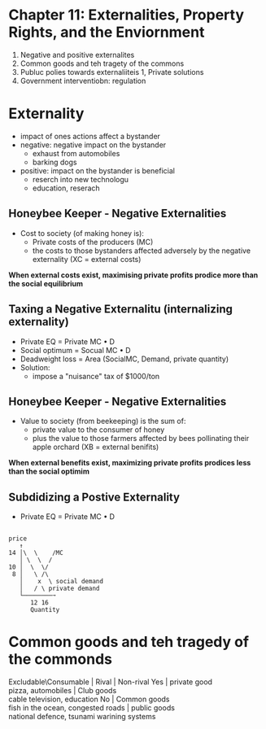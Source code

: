 # Chapter 11: Externalities, Property Rights, and the Enviornment
1. Negative and positive externalites
2. Common goods and teh tragety of the commons
3. Publuc polies towards externaliiteis
  1, Private solutions
  2. Government interventiobn: regulation

# Externality
- impact of ones actions affect a bystander
- negative: negative impact on the bystander
  - exhaust from automobiles
  - barking dogs
- positive: impact on the bystander is beneficial
  - reserch into new technologu
  - education, reserach

## Honeybee Keeper - Negative Externalities
- Cost to society (of making honey is):
  - Private costs of the producers (MC)
  - the costs to those bystanders affected adversely by the negative externality (XC = external costs)

**When external costs exist, maximising private profits prodice more than the social equilibrium**

## Taxing a Negative Externalitu (internalizing externality)
- Private EQ = Private MC • D
- Social optimum = Socual MC • D
- Deadweight loss = Area (SocialMC, Demand, private quantity)
- Solution:
  - impose a "nuisance" tax of $1000/ton

## Honeybee Keeper - Negative Externalities
- Value to society (from beekeeping) is the sum of:
  - private value to the consumer of honey
  - plus the value to those farmers affected by bees pollinating their apple orchard (XB = external benifits)

**When external benefits exist, maximizing private profits prodices less than the social optimim**

## Subdidizing a Postive Externality
- Private EQ = Private MC • D




```

price
   ↑
14 │\  \    /MC
   │ \  \  /
10 │  \  \/ 
 8 │   \ /\ 
   │    x  \ social demand
   │   / \ private demand
   └────────➙
      12 16
      Quantity
```

# Common goods and teh tragedy of the commonds

Excludable\Consumable | Rival | Non-rival
Yes | private good <br> pizza, automobiles | Club goods <br> cable television, education
No | Common goods <br> fish in the ocean, congested roads | public goods <br> national defence, tsunami warining systems


